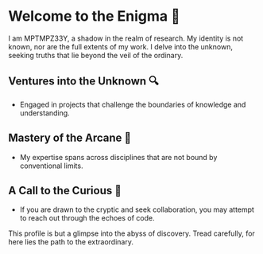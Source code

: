 # Welcome to the Enigma 🌌

I am MPTMPZ33Y, a shadow in the realm of research. My identity is not known, nor are the full extents of my work. I delve into the unknown, seeking truths that lie beyond the veil of the ordinary.

## Ventures into the Unknown 🔍
- Engaged in projects that challenge the boundaries of knowledge and understanding.

## Mastery of the Arcane 🔮
- My expertise spans across disciplines that are not bound by conventional limits.

## A Call to the Curious 📡
- If you are drawn to the cryptic and seek collaboration, you may attempt to reach out through the echoes of code.

This profile is but a glimpse into the abyss of discovery. Tread carefully, for here lies the path to the extraordinary.



<!---
MPTMPZ33Y/MPTMPZ33Y is a ✨ special ✨ repository because its `README.md` (this file) appears on your GitHub profile.
You can click the Preview link to take a look at your changes.
--->
